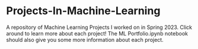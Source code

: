 # Projects-In-Machine-Learning
A repository of Machine Learning Projects I worked on in Spring 2023. Click around to learn more about each project!
The ML Portfolio.ipynb notebook should also give you some more information about each project.
